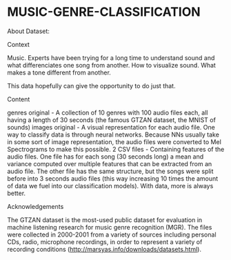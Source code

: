 # MUSIC-GENRE-CLASSIFICATION
About Dataset:

Context

Music. Experts have been trying for a long time to understand sound and what differenciates one song from another. How to visualize sound. What makes a tone different from another.

This data hopefully can give the opportunity to do just that.

Content

genres original - A collection of 10 genres with 100 audio files each, all having a length of 30 seconds (the famous GTZAN dataset, the MNIST of sounds)
images original - A visual representation for each audio file. One way to classify data is through neural networks. Because NNs usually take in some sort of image representation, the audio files were converted to Mel Spectrograms to make this possible.
2 CSV files - Containing features of the audio files. One file has for each song (30 seconds long) a mean and variance computed over multiple features that can be extracted from an audio file. The other file has the same structure, but the songs were split before into 3 seconds audio files (this way increasing 10 times the amount of data we fuel into our classification models). With data, more is always better.

Acknowledgements

The GTZAN dataset is the most-used public dataset for evaluation in machine listening research for music genre recognition (MGR). The files were collected in 2000-2001 from a variety of sources including personal CDs, radio, microphone recordings, in order to represent a variety of recording conditions (http://marsyas.info/downloads/datasets.html).
